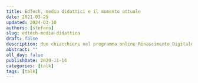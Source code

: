 ```yaml
---
title: EdTech, media didattici e il momento attuale
date: 2021-03-29
updated: 2024-03-10
authors: [stefano]
slug: edtech-media-didattica
draft: false
description: due chiacchiere nel programma online Rinascimento Digitale
abstract: ""
all_day: false
publishDate: 2020-11-14
categories: [talk]
tags: [talk]
---
```


